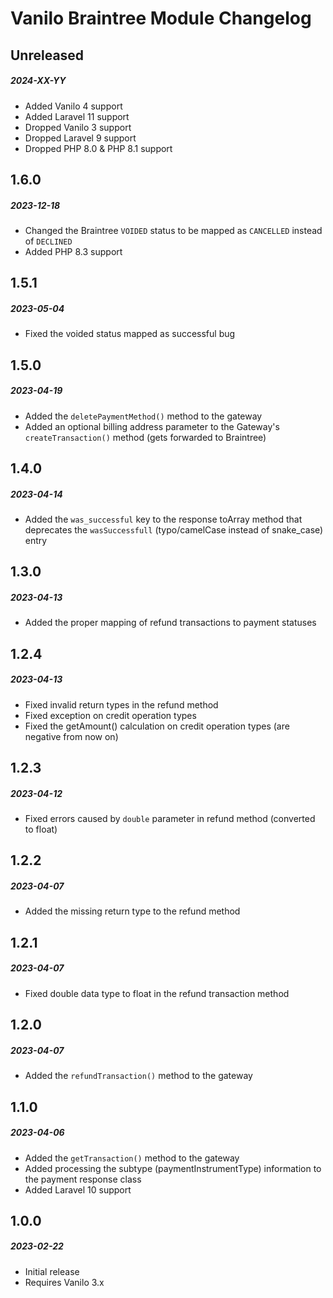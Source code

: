 # Vanilo Braintree Module Changelog

## Unreleased
##### 2024-XX-YY

- Added Vanilo 4 support
- Added Laravel 11 support
- Dropped Vanilo 3 support
- Dropped Laravel 9 support
- Dropped PHP 8.0 & PHP 8.1 support

## 1.6.0
##### 2023-12-18

- Changed the Braintree `VOIDED` status to be mapped as `CANCELLED` instead of `DECLINED`
- Added PHP 8.3 support

## 1.5.1
##### 2023-05-04

- Fixed the voided status mapped as successful bug

## 1.5.0
##### 2023-04-19

- Added the `deletePaymentMethod()` method to the gateway
- Added an optional billing address parameter to the Gateway's `createTransaction()` method (gets forwarded to Braintree)

## 1.4.0
##### 2023-04-14

- Added the `was_successful` key to the response toArray method that deprecates the `wasSuccessfull` (typo/camelCase instead of snake_case) entry

## 1.3.0
##### 2023-04-13

- Added the proper mapping of refund transactions to payment statuses

## 1.2.4
##### 2023-04-13

- Fixed invalid return types in the refund method
- Fixed exception on credit operation types
- Fixed the getAmount() calculation on credit operation types (are negative from now on)

## 1.2.3
##### 2023-04-12

- Fixed errors caused by `double` parameter in refund method (converted to float)

## 1.2.2
##### 2023-04-07

- Added the missing return type to the refund method

## 1.2.1
##### 2023-04-07

- Fixed double data type to float in the refund transaction method

## 1.2.0
##### 2023-04-07

- Added the `refundTransaction()` method to the gateway

## 1.1.0
##### 2023-04-06

- Added the `getTransaction()` method to the gateway
- Added processing the subtype (paymentInstrumentType) information to the payment response class
- Added Laravel 10 support

## 1.0.0
##### 2023-02-22

- Initial release
- Requires Vanilo 3.x
